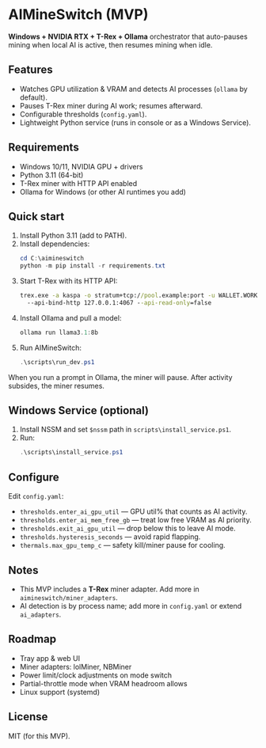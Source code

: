 # AIMineSwitch (MVP)

**Windows + NVIDIA RTX + T-Rex + Ollama** orchestrator that auto-pauses mining when local AI is active, then resumes mining when idle.

## Features
- Watches GPU utilization & VRAM and detects AI processes (`ollama` by default).
- Pauses T-Rex miner during AI work; resumes afterward.
- Configurable thresholds (`config.yaml`).
- Lightweight Python service (runs in console or as a Windows Service).

## Requirements
- Windows 10/11, NVIDIA GPU + drivers
- Python 3.11 (64-bit)
- T-Rex miner with HTTP API enabled
- Ollama for Windows (or other AI runtimes you add)

## Quick start
1. Install Python 3.11 (add to PATH).
2. Install dependencies:
   ```powershell
   cd C:\aimineswitch
   python -m pip install -r requirements.txt
   ```
3. Start T-Rex with its HTTP API:
   ```bat
   trex.exe -a kaspa -o stratum+tcp://pool.example:port -u WALLET.WORKER ^
     --api-bind-http 127.0.0.1:4067 --api-read-only=false
   ```
4. Install Ollama and pull a model:
   ```powershell
   ollama run llama3.1:8b
   ```
5. Run AIMineSwitch:
   ```powershell
   .\scripts\run_dev.ps1
   ```

When you run a prompt in Ollama, the miner will pause. After activity subsides, the miner resumes.

## Windows Service (optional)
1. Install NSSM and set `$nssm` path in `scripts\install_service.ps1`.
2. Run:
   ```powershell
   .\scripts\install_service.ps1
   ```

## Configure
Edit `config.yaml`:
- `thresholds.enter_ai_gpu_util` — GPU util% that counts as AI activity.
- `thresholds.enter_ai_mem_free_gb` — treat low free VRAM as AI priority.
- `thresholds.exit_ai_gpu_util` — drop below this to leave AI mode.
- `thresholds.hysteresis_seconds` — avoid rapid flapping.
- `thermals.max_gpu_temp_c` — safety kill/miner pause for cooling.

## Notes
- This MVP includes a **T-Rex** miner adapter. Add more in `aimineswitch/miner_adapters`.
- AI detection is by process name; add more in `config.yaml` or extend `ai_adapters`.

## Roadmap
- Tray app & web UI
- Miner adapters: lolMiner, NBMiner
- Power limit/clock adjustments on mode switch
- Partial-throttle mode when VRAM headroom allows
- Linux support (systemd)

## License
MIT (for this MVP).
